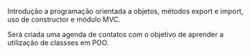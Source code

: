 Introdução a programação orientada a objetos, métodos export e import, uso de constructor e módulo MVC.

Será criada uma agenda de contatos com o objetivo de aprender a utilização de classses em POO.